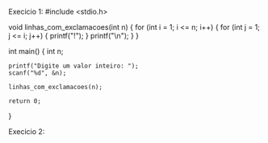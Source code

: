 Execicio 1:
#include <stdio.h>

void linhas_com_exclamacoes(int n) {
    for (int i = 1; i <= n; i++) {
        for (int j = 1; j <= i; j++) {
            printf("!");
        }
        printf("\n");
    }
}

int main() {
    int n;

    printf("Digite um valor inteiro: ");
    scanf("%d", &n);

    linhas_com_exclamacoes(n);

    return 0;
}

Execicio 2:
